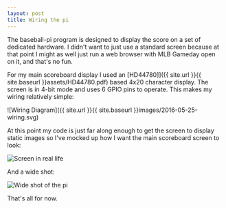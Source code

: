 ```yaml
---
layout: post
title: Wiring the pi
---
```

The baseball-pi program is designed to display the score on a set of dedicated hardware.  I didn't
want to just use a standard screen because at that point I might as well just run a web browser
with MLB Gameday open on it, and that's no fun.

For my main scoreboard display I used an [HD44780]]({{ site.url }}{{ site.baseurl }}assets/HD44780.pdf) based 4x20 character display.  The screen is in
4-bit mode and uses 6 GPIO pins to operate.  This makes my wiring relatively simple:

![Wiring Diagram]({{ site.url }}{{ site.baseurl }}images/2016-05-25-wiring.svg)

At this point my code is just far along enough to get the screen to display static images so I've
mocked up how I want the main scoreboard screen to look:

![Screen in real life](https://i.imgur.com/iLxbpCa.jpg)

And a wide shot:

![Wide shot of the pi](https://i.imgur.com/YYUMdOB.jpg)

That's all for now.
